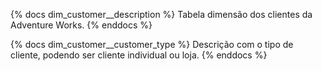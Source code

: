 {% docs dim_customer__description %}
Tabela dimensão dos clientes da Adventure Works.
{% enddocs %}

{% docs dim_customer__customer_type %}
Descrição com o tipo de cliente, podendo ser cliente individual ou loja.
{% enddocs %}
